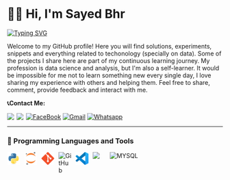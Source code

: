 # 🙋‍♂️ Hi, I'm Sayed Bhr


<p align="left">

  <a href="https://git.io/typing-svg">
    <img src="https://readme-typing-svg.demolab.com?font=Consolas&pause=1000&color=FE209B&width=500&height=45&lines=An+Analytics+in+love+with+data;Build+Awesome+Dashboards;A+life+long+learner;Self+Learner" alt="Typing SVG" /></a>
</p>

Welcome to my GitHub profile! Here you will find solutions, experiments, snippets and everything related to techonology (specially on data). Some of the projects I share here are part of my continuous learning journey. My profession is data science and analysis, but I'm also a self-learner. It would be impossible for me not to learn something new every single day, I love sharing my experience with others and helping them. Feel free to share, comment, provide feedback and interact with me.


**📞Contact Me:**

<p align="left">
  <a href="https://www.linkedin.com/in/sayed-bhr-981687264/">
    <img align="left" width="22px" src="https://raw.githubusercontent.com/peterthehan/peterthehan/master/assets/linkedin.svg" />
  </a>
    
  <a href="https://www.instagram.com/sayed_b7r10/">
    <img align="left"  width="22px" src="https://raw.githubusercontent.com/hussainweb/hussainweb/main/icons/instagram.png" />
  </a>

</p>

[![FaceBook](https://img.shields.io/badge/Facebook-1877F2?style=for-the-badge&logo=facebook&logoColor=white)](https://www.facebook.com/profile.php?id=100009297928229)
[![Gmail](https://img.shields.io/badge/Gmail-D14836?style=for-the-badge&logo=gmail&logoColor=white&link=mailto:sayedb7r7@gmail.com)](mailto:sayedb7r7@gmail.com)
[![Whatsapp](https://img.shields.io/badge/-Whatsapp-075e54?style=for-the-badge&logo=Whatsapp&logoColor=white)](https://api.whatsapp.com/send?phone=01554468200)
___

### 🧰 Programming Languages and Tools
    
<a href="https://www.python.org/"><img align="left" alt="Python" width="30px" style="padding-right:10px;" src="https://raw.githubusercontent.com/devicons/devicon/master/icons/python/python-original.svg"/></a>
<a href="https://jupyter.org/"><img align="left" alt="Jupyter" width="30px" style="padding-right:10px;" src="https://raw.githubusercontent.com/devicons/devicon/master/icons/jupyter/jupyter-original.svg"/></a>
<a href="https://git-scm.com/"><img align="left" alt="Git" width="30px" style="padding-right:10px;" src="https://raw.githubusercontent.com/devicons/devicon/master/icons/git/git-original.svg"/></a>
<a href="https://github.com/"><img align="left" alt="GitHub" width="30px" style="padding-right:10px;" src="https://user-images.githubusercontent.com/3369400/139447912-e0f43f33-6d9f-45f8-be46-2df5bbc91289.png"/></a>
<a href="https://code.visualstudio.com/"><img align="left" alt="VSCode" width="30px" style="padding-right:10px;" src="https://raw.githubusercontent.com/devicons/devicon/master/icons/vscode/vscode-original.svg"/></a>

<a href="https://www.mysql.com/"><img align="left" width="30px" style="padding-right:10px;" src="https://raw.githubusercontent.com/dereknguyen269/dereknguyen269/master/images/mysql.svg"/></a>

![MYSQL](https://img.shields.io/badge/-MYSQL-fff?style=flat-square&logo=MYSQL&logoColor=000)




 

